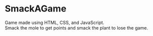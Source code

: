 # SmackAGame
Game made using HTML, CSS, and JavaScript.  <br> Smack the mole to get points and smack the plant to lose the game.
